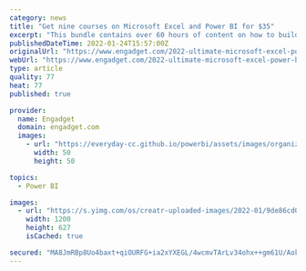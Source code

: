 ```yaml
---
category: news
title: "Get nine courses on Microsoft Excel and Power BI for $35"
excerpt: "This bundle contains over 60 hours of content on how to build comprehensive reports with Alteryx, R, Excel and Power BI.."
publishedDateTime: 2022-01-24T15:57:00Z
originalUrl: "https://www.engadget.com/2022-ultimate-microsoft-excel-power-bi-certification-bundle-deal-sale-155551561.html"
webUrl: "https://www.engadget.com/2022-ultimate-microsoft-excel-power-bi-certification-bundle-deal-sale-155551561.html"
type: article
quality: 77
heat: 77
published: true

provider:
  name: Engadget
  domain: engadget.com
  images:
    - url: "https://everyday-cc.github.io/powerbi/assets/images/organizations/engadget.com-50x50.jpg"
      width: 50
      height: 50

topics:
  - Power BI

images:
  - url: "https://s.yimg.com/os/creatr-uploaded-images/2022-01/9de86cd0-7bcd-11ec-bbfb-63cde537e858"
    width: 1200
    height: 627
    isCached: true

secured: "MA8JmRBp8Uo4baxt+qiOURFG+ia2xYXEGL/4wcmvTArLv34ohx++gm61U/AokDlZU+QlFgq1sOY1oLARDriSEvvnzQEDQLpxfL1JuF8gn3AeUQfdToJS89pYFMUd7dypdh8dHvXAm+dWp7SSRQnidyPkNUouAJ0ZfPsrKmOUlHH7MrgFoct3WzwcupshCqjQPdPNtJDkWOKBpTdRrBDigRYPHLm2tkRE/XXSTgl/igA1wXX8qoDX2MrFv8Rc5Nb7Ph5MdZo+vG3iyNvzfy5CSz1yP3X8sMXe0C7g4uNzKPyCOEcK5NOwZidviEQgFN8attlHOJYwPh1K+j/jy2sk/+wI4L5Y8mWsZI6h0gC+VEc=;phDdMj7JmxfwL+rrsMKL/A=="
---
```


